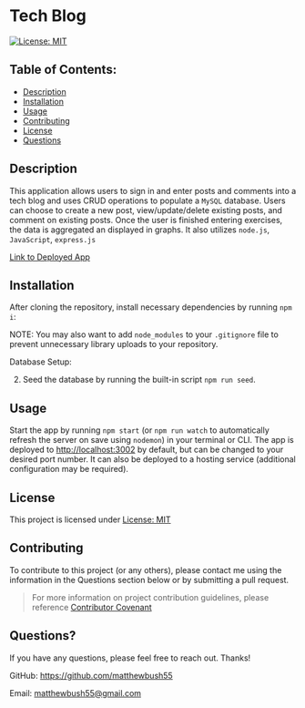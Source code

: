 # Tech Blog

[![License: MIT](https://img.shields.io/badge/License-MIT-yellow.svg)](https://opensource.org/licenses/MIT)

## Table of Contents:

- [Description](#description)
- [Installation](#installation)
- [Usage](#usage)
- [Contributing](#contributing)
- [License](#license)
- [Questions](#questions)

## Description

This application allows users to sign in and enter posts and comments into a tech blog and uses CRUD operations to populate a `MySQL` database. Users can choose to create a new post, view/update/delete existing posts, and comment on existing posts. Once the user is finished entering exercises, the data is aggregated an displayed in graphs. It also utilizes `node.js`, `JavaScript`, `express.js`

[Link to Deployed App](https://tech-blog-mrb.herokuapp.com/)

## Installation

After cloning the repository, install necessary dependencies by running `npm i`:

NOTE: You may also want to add `node_modules` to your `.gitignore` file to prevent unnecessary library uploads to your repository.

Database Setup:

2. Seed the database by running the built-in script `npm run seed`.

## Usage

Start the app by running `npm start` (or `npm run watch` to automatically refresh the server on save using `nodemon`) in your terminal or CLI. The app is deployed to [http://localhost:3002](http://localhost:3002) by default, but can be changed to your desired port number. It can also be deployed to a hosting service (additional configuration may be required).

## License

This project is licensed under [License: MIT](https://opensource.org/licenses/MIT)

## Contributing

To contribute to this project (or any others), please contact me using the information in the Questions section below or by submitting a pull request.

> For more information on project contribution guidelines, please reference [Contributor Covenant](https://www.contributor-covenant.org/)

## Questions?

If you have any questions, please feel free to reach out. Thanks!

GitHub: https://github.com/matthewbush55

Email: matthewbush55@gmail.com
